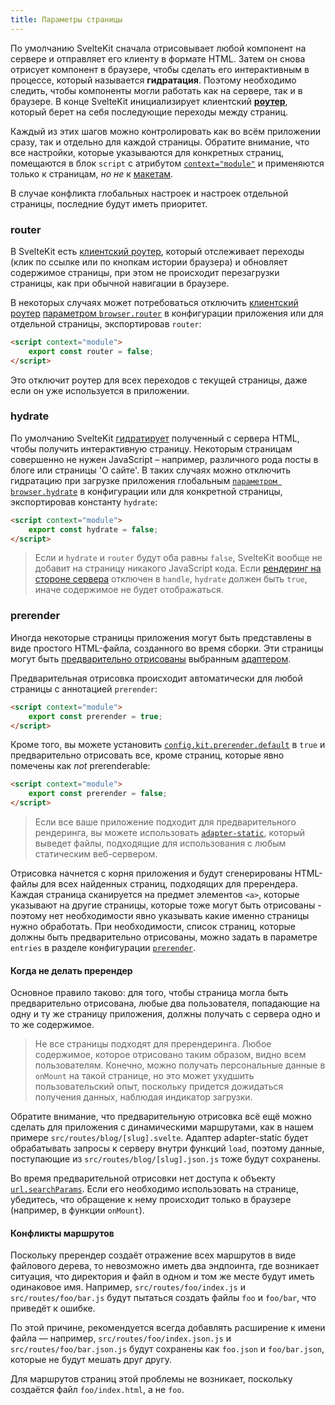 ```yaml
---
title: Параметры страницы
---
```


По умолчанию SvelteKit сначала отрисовывает любой компонент на сервере и отправляет его клиенту в формате HTML. Затем он снова отрисует компонент в браузере, чтобы сделать его интерактивным в процессе, который называется **гидратация**. Поэтому необходимо следить, чтобы компоненты могли работать как на сервере, так и в браузере. В конце SvelteKit инициализирует клиентский [**роутер**](#marshruty), который берет на себя последующие переходы между страниц.

Каждый из этих шагов можно контролировать как во всём приложении сразу, так и отдельно для каждой страницы. Обратите внимание, что все настройки, которые указываются для конкретных страниц, помещаются в блок `script` с атрибутом [`context="module"`](https://ru.svelte.dev/docs#script_context_module) и применяются только к страницам, _но не_ к [макетам](#makety).

В случае конфликта глобальных настроек и настроек отдельной страницы, последние будут иметь приоритет. 

### router
В SvelteKit есть [клиентский роутер](#terminy-marshrutizacziya), который отслеживает переходы (клик по ссылке или по кнопкам истории браузера) и обновляет содержимое страницы, при этом не происходит перезагрузки страницы, как при обычной навигации в браузере.

В некоторых случаях может потребоваться отключить [клиентский роутер](#terminy-marshrutizacziya) [параметром `browser.router`](#konfiguracziya-browser) в конфигурации приложения или для отдельной страницы, экспортировав `router`:

```html
<script context="module">
	export const router = false;
</script>
```

Это отключит роутер для всех переходов с текущей страницы, даже если он уже используется в приложении.

### hydrate

По умолчанию SvelteKit [гидратирует](#terminy-hydration) полученный с сервера HTML, чтобы получить интерактивную страницу. Некоторым страницам совершенно не нужен JavaScript – например, различного рода посты в блоге или страницы 'О сайте'. В таких случаях можно отключить гидратацию при загрузке приложения глобальным [`параметром browser.hydrate`](#konfiguracziya-browser) в конфигурации или для конкретной страницы, экспортировав константу `hydrate`:

```html
<script context="module">
	export const hydrate = false;
</script>
```

> Если и `hydrate` и `router` будут оба равны `false`, SvelteKit вообще не добавит на страницу никакого JavaScript кода. Если [рендеринг на стороне сервера](#huki-handle) отключен в `handle`, `hydrate` должен быть `true`, иначе содержимое не будет отображаться.

### prerender

Иногда некоторые страницы приложения могут быть представлены в виде простого HTML-файла, созданного во время сборки. Эти страницы могут быть [предварительно отрисованы](#terminy-predvaritelnaya-otrisovka) выбранным [адаптером](#adaptery).

Предварительная отрисовка происходит автоматически для любой страницы с аннотацией `prerender`:

```html
<script context="module">
	export const prerender = true;
</script>
```

Кроме того, вы можете установить [`config.kit.prerender.default`](#konfiguracziya-prerender) в `true` и предварительно отрисовать все, кроме страниц, которые явно помечены как _not_ prerenderable:

```html
<script context="module">
	export const prerender = false;
</script>
```

> Если все ваше приложение подходит для предварительного рендеринга, вы можете использовать [`adapter-static`](https://github.com/sveltejs/kit/tree/master/packages/adapter-static), который выведет файлы, подходящие для использования с любым статическим веб-сервером.

Отрисовка начнется с корня приложения и будут сгенерированы HTML-файлы для всех найденных страниц, подходящих для пререндера. Каждая страница сканируется на предмет элементов `<a>`, которые указывают на другие страницы, которые тоже могут быть отрисованы - поэтому нет необходимости явно указывать какие именно страницы нужно обработать. При необходимости, список страниц, которые должны быть предварительно отрисованы, можно задать в параметре `entries` в разделе конфигурации [`prerender`](#konfiguracziya-prerender).

#### Когда не делать пререндер

Основное правило таково: для того, чтобы страница могла быть предварительно отрисована, любые два пользователя, попадающие на одну и ту же страницу приложения, должны получать с сервера одно и то же содержимое.

> Не все страницы подходят для пререндеринга. Любое содержимое, которое отрисовано таким образом, видно всем пользователям. Конечно, можно получать персональные данные в `onMount` на такой странице, но это может ухудшить пользовательский опыт, поскольку придется дожидаться получения данных, наблюдая индикатор загрузки.

Обратите внимание, что предварительную отрисовка всё ещё можно сделать для приложения с динамическими маршрутами, как в нашем примере `src/routes/blog/[slug].svelte`. Адаптер adapter-static будет обрабатывать запросы к серверу внутри функций `load`, поэтому данные, поступающие из `src/routes/blog/[slug].json.js` тоже будут сохранены. 

Во время предварительной отрисовки нет доступа к объекту [`url.searchParams`](#loading-input-url). Если его необходимо использовать на странице, убедитесь, что обращение к нему происходит только в браузере (например, в функции `onMount`).

#### Конфликты маршрутов

Поскольку пререндер создаёт отражение всех маршрутов в виде файлового дерева, то невозможно иметь два эндпоинта, где возникает ситуация, что директория и файл в одном и том же месте будут иметь одинаковое имя. Например, `src/routes/foo/index.js` и `src/routes/foo/bar.js` будут пытаться создать файлы `foo` и `foo/bar`, что приведёт к ошибке.

По этой причине, рекомендуется всегда добавлять расширение к имени файла — например, `src/routes/foo/index.json.js` и `src/routes/foo/bar.json.js` будут сохранены как `foo.json` и `foo/bar.json`, которые не будут мешать друг другу.

Для маршрутов страниц этой проблемы не возникает, поскольку создаётся файл `foo/index.html`, а не `foo`.
